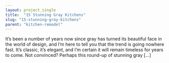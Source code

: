 ```yaml
---
layout: project_single
title:  "15 Stunning Gray Kitchens"
slug: "15-stunning-gray-kitchens"
parent: "kitchen-remodel"
---
```

It’s been a number of years now since gray has turned its beautiful face in the world of design, and I’m here to tell you that the trend is going nowhere fast. It’s classic, it’s elegant, and I’m certain it will remain timeless for years to come. Not convinced? Perhaps this round-up of stunning gray […]